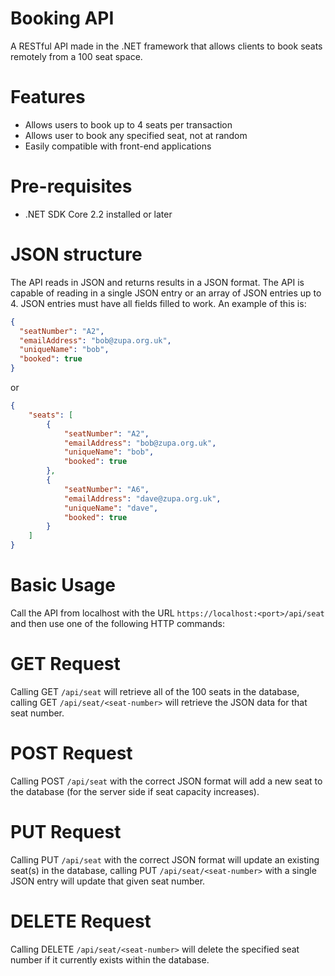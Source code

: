 # Booking API

A RESTful API made in the .NET framework that allows clients to book seats remotely from a 100 seat space.

# Features

 - Allows users to book up to 4 seats per transaction
 - Allows user to book any specified seat, not at random
 - Easily compatible with front-end applications
 
  # Pre-requisites
  
  - .NET SDK Core 2.2 installed or later
  
  # JSON structure
  
The API reads in JSON and returns results in a JSON format. The API is capable of reading in a single JSON entry or an array of JSON entries up to 4. JSON entries must have all fields filled to work. An example of this is:

```json
{
  "seatNumber": "A2",
  "emailAddress": "bob@zupa.org.uk",
  "uniqueName": "bob",
  "booked": true
}
```
or

```json
{
    "seats": [
        {
            "seatNumber": "A2",
            "emailAddress": "bob@zupa.org.uk",
            "uniqueName": "bob",
            "booked": true
        },
        {
            "seatNumber": "A6",
            "emailAddress": "dave@zupa.org.uk",
            "uniqueName": "dave",
            "booked": true
        }
    ]
}
```
# Basic Usage
  
Call the API from localhost with the URL ```https://localhost:<port>/api/seat``` and then use one of the following HTTP commands:
  
# GET Request
   
Calling GET ```/api/seat``` will retrieve all of the 100 seats in the database, calling GET ```/api/seat/<seat-number>``` will retrieve the JSON data for that seat number.

# POST Request
   
Calling POST ```/api/seat``` with the correct JSON format will add a new seat to the database (for the server side if seat capacity increases).

# PUT Request
   
Calling PUT ```/api/seat``` with the correct JSON format will update an existing seat(s) in the database, calling PUT ```/api/seat/<seat-number>``` with a single JSON entry will update that given seat number.
 
 # DELETE Request
   
Calling DELETE ```/api/seat/<seat-number>``` will delete the specified seat number if it currently exists within the database.
